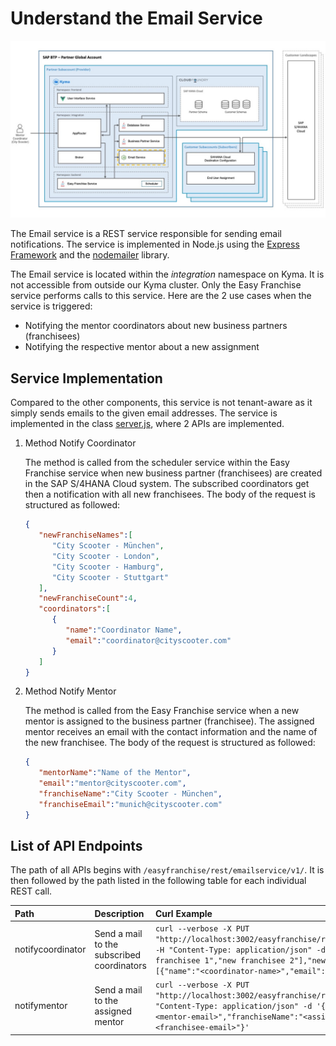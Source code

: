 # Understand the Email Service

![](../../images/kyma-diagrams-focus-components/Slide7.jpeg) 

The Email service is a REST service responsible for sending email notifications. The service is implemented in Node.js using the [Express Framework](https://expressjs.com/de/) and the [nodemailer](https://nodemailer.com/about/) library.

The Email service is located within the *integration* namespace on Kyma. It is not accessible from outside our Kyma cluster. Only the Easy Franchise service performs calls to this service. Here are the 2 use cases when the service is triggered:

* Notifying the mentor coordinators about new business partners (franchisees)
* Notifying the respective mentor about a new assignment

## Service Implementation

Compared to the other components, this service is not tenant-aware as it simply sends emails to the given email addresses. 
The service is implemented in the class [server.js](/code/email-service/server.js), where 2 APIs are implemented.

1. Method Notify Coordinator

   The method is called from the scheduler service within the Easy Franchise service when new business partner (franchisees) are created in the SAP S/4HANA Cloud system. The subscribed coordinators get then a notification with all new franchisees. The body of the request is structured as followed:

   ```json
   {
      "newFranchiseNames":[
         "City Scooter - München",
         "City Scooter - London",
         "City Scooter - Hamburg",
         "City Scooter - Stuttgart"
      ],
      "newFranchiseCount":4,
      "coordinators":[
         {
            "name":"Coordinator Name",         
            "email":"coordinator@cityscooter.com"
         }
      ]
   }
   ```

1. Method Notify Mentor

   The method is called from the Easy Franchise service when a new mentor is assigned to the business partner (franchisee). The assigned mentor receives an email with the contact information and the name of the new franchisee. The body of the request is structured as followed:

   ```json
   {
      "mentorName":"Name of the Mentor",
      "email":"mentor@cityscooter.com",
      "franchiseName":"City Scooter - München",
      "franchiseEmail":"munich@cityscooter.com"
   }
   ```

## List of API Endpoints

The path of all APIs begins with `/easyfranchise/rest/emailservice/v1/`. It is then followed by the path listed in the following table for each individual REST call.

| Path   | Description  | Curl Example  |
|:-------|:-------------|:--------------|
| notifycoordinator     | Send a mail to the subscribed coordinators   | ``curl --verbose -X PUT "http://localhost:3002/easyfranchise/rest/emailservice/v1/notifycoordinator" -H "Content-Type: application/json" -d '{"newFranchiseNames":["new franchisee 1","new franchisee 2"],"newFranchiseCount":2,"coordinators":[{"name":"<coordinator-name>","email":"<coordinator-email>"}]}'``|
| notifymentor          | Send a mail to the assigned mentor | ``curl --verbose -X PUT "http://localhost:3002/easyfranchise/rest/emailservice/v1/notifymentor" -H "Content-Type: application/json" -d '{"mentorName":"<mentor-name>","email":"<mentor-email>","franchiseName":"<assigned-franchisee>","franchiseEmail":"<franchisee-email>"}'``|
